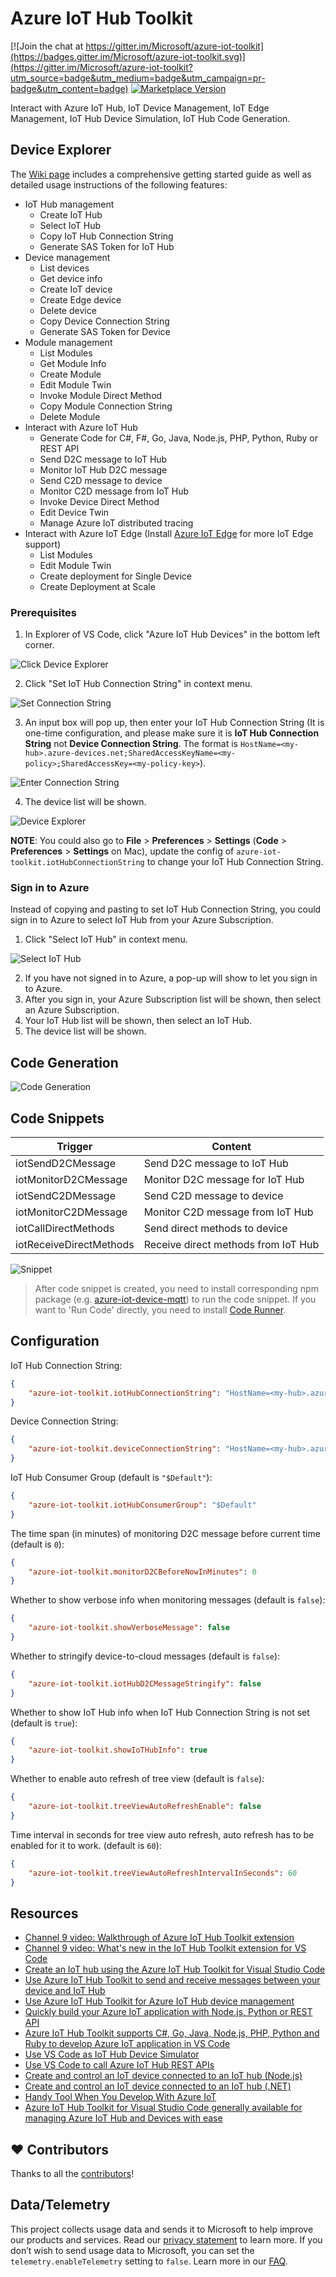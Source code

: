 # Azure IoT Hub Toolkit

[![Join the chat at https://gitter.im/Microsoft/azure-iot-toolkit](https://badges.gitter.im/Microsoft/azure-iot-toolkit.svg)](https://gitter.im/Microsoft/azure-iot-toolkit?utm_source=badge&utm_medium=badge&utm_campaign=pr-badge&utm_content=badge) [![Marketplace Version](https://vsmarketplacebadge.apphb.com/version-short/vsciot-vscode.azure-iot-toolkit.svg)](https://marketplace.visualstudio.com/items?itemName=vsciot-vscode.azure-iot-toolkit)

Interact with Azure IoT Hub, IoT Device Management, IoT Edge Management, IoT Hub Device Simulation, IoT Hub Code Generation.

## Device Explorer
The [Wiki page](https://github.com/Microsoft/vscode-azure-iot-toolkit/wiki) includes a comprehensive getting started guide as well as  detailed usage instructions of the following features:

* IoT Hub management
    * Create IoT Hub
    * Select IoT Hub
    * Copy IoT Hub Connection String
    * Generate SAS Token for IoT Hub
* Device management
    * List devices
    * Get device info
    * Create IoT device
    * Create Edge device
    * Delete device
    * Copy Device Connection String
    * Generate SAS Token for Device
* Module management
    * List Modules
    * Get Module Info
    * Create Module
    * Edit Module Twin
    * Invoke Module Direct Method
    * Copy Module Connection String
    * Delete Module
* Interact with Azure IoT Hub
    * Generate Code for C#, F#, Go, Java, Node.js, PHP, Python, Ruby or REST API
    * Send D2C message to IoT Hub
    * Monitor IoT Hub D2C message
    * Send C2D message to device
    * Monitor C2D message from IoT Hub
    * Invoke Device Direct Method
    * Edit Device Twin
    * Manage Azure IoT distributed tracing
* Interact with Azure IoT Edge (Install [Azure IoT Edge](https://marketplace.visualstudio.com/items?itemName=vsciot-vscode.azure-iot-edge) for more IoT Edge support)
    * List Modules 
    * Edit Module Twin
    * Create deployment for Single Device
    * Create Deployment at Scale

### Prerequisites

1. In Explorer of VS Code, click "Azure IoT Hub Devices" in the bottom left corner.

  ![Click Device Explorer](images/device-explorer-click.png)

2. Click "Set IoT Hub Connection String" in context menu.

  ![Set Connection String](images/set-connection-string.png)

3. An input box will pop up, then enter your IoT Hub Connection String (It is one-time configuration, and please make sure it is **IoT Hub Connection String** not **Device Connection String**. The format is `HostName=<my-hub>.azure-devices.net;SharedAccessKeyName=<my-policy>;SharedAccessKey=<my-policy-key>`).

  ![Enter Connection String](images/enter-connection-string.png)

4. The device list will be shown.

  ![Device Explorer](images/device-explorer.png)

**NOTE**: You could also go to **File** > **Preferences** > **Settings** (**Code** > **Preferences** > **Settings** on Mac), update the config of `azure-iot-toolkit.iotHubConnectionString` to change your IoT Hub Connection String.

### Sign in to Azure

Instead of copying and pasting to set IoT Hub Connection String, you could sign in to Azure to select IoT Hub from your Azure Subscription.

1. Click "Select IoT Hub" in context menu.

  ![Select IoT Hub](images/select-iot-hub.png)

2. If you have not signed in to Azure, a pop-up will show to let you sign in to Azure.
3. After you sign in, your Azure Subscription list will be shown, then select an Azure Subscription.
4. Your IoT Hub list will be shown, then select an IoT Hub.
5. The device list will be shown.

## Code Generation

![Code Generation](images/code-generation.gif)

## Code Snippets

| Trigger | Content |
| ---- | ---- |
| iotSendD2CMessage | Send D2C message to IoT Hub |
| iotMonitorD2CMessage | Monitor D2C message for IoT Hub |
| iotSendC2DMessage | Send C2D message to device |
| iotMonitorC2DMessage | Monitor C2D message from IoT Hub |
| iotCallDirectMethods | Send direct methods to device |
| iotReceiveDirectMethods | Receive direct methods from IoT Hub |

![Snippet](images/snippet.gif)

> After code snippet is created, you need to install corresponding npm package (e.g. [azure-iot-device-mqtt](https://www.npmjs.com/package/azure-iot-device-mqtt)) to run the code snippet.
> If you want to 'Run Code' directly, you need to install [Code Runner](https://marketplace.visualstudio.com/items?itemName=formulahendry.code-runner).

## Configuration

IoT Hub Connection String:
```json
{
    "azure-iot-toolkit.iotHubConnectionString": "HostName=<my-hub>.azure-devices.net;SharedAccessKeyName=<my-policy>;SharedAccessKey=<my-policy-key>"
}
```

Device Connection String:
```json
{
    "azure-iot-toolkit.deviceConnectionString": "HostName=<my-hub>.azure-devices.net;DeviceId=<known-device-id>;SharedAccessKey=<known-device-key>"
}
```

IoT Hub Consumer Group (default is `"$Default"`):
```json
{
    "azure-iot-toolkit.iotHubConsumerGroup": "$Default"
}
```

The time span (in minutes) of monitoring D2C message before current time (default is `0`):
```json
{
    "azure-iot-toolkit.monitorD2CBeforeNowInMinutes": 0
}
```

Whether to show verbose info when monitoring messages (default is `false`):
```json
{
    "azure-iot-toolkit.showVerboseMessage": false
}
```

Whether to stringify device-to-cloud messages (default is `false`):
```json
{ 
    "azure-iot-toolkit.iotHubD2CMessageStringify": false
}
```

Whether to show IoT Hub info when IoT Hub Connection String is not set (default is `true`):
```json
{ 
    "azure-iot-toolkit.showIoTHubInfo": true
}
```

Whether to enable auto refresh of tree view (default is `false`):
```json
{ 
    "azure-iot-toolkit.treeViewAutoRefreshEnable": false
}
```

Time interval in seconds for tree view auto refresh, auto refresh has to be enabled for it to work. (default is `60`):
```json
{ 
    "azure-iot-toolkit.treeViewAutoRefreshIntervalInSeconds": 60
}
```

## Resources
- [Channel 9 video: Walkthrough of Azure IoT Hub Toolkit extension](https://channel9.msdn.com/Shows/Internet-of-Things-Show/Azure-IoT-Toolkit-extension-for-Visual-Studio-Code)
- [Channel 9 video: What's new in the IoT Hub Toolkit extension for VS Code](https://channel9.msdn.com/Shows/Internet-of-Things-Show/Whats-new-in-the-IoT-Toolkit-extension-for-VS-Code)
- [Create an IoT hub using the Azure IoT Hub Toolkit for Visual Studio Code](https://docs.microsoft.com/en-us/azure/iot-hub/iot-hub-create-use-iot-toolkit)
- [Use Azure IoT Hub Toolkit to send and receive messages between your device and IoT Hub](https://docs.microsoft.com/en-us/azure/iot-hub/iot-hub-vscode-iot-toolkit-cloud-device-messaging)
- [Use Azure IoT Hub Toolkit for Azure IoT Hub device management](https://docs.microsoft.com/en-us/azure/iot-hub/iot-hub-device-management-iot-toolkit)
- [Quickly build your Azure IoT application with Node.js, Python or REST API](https://devblogs.microsoft.com/iotdev/azure-iot-toolkit-1-2-0-quickly-build-your-azure-iot-application-in-vs-code-with-node-js-python-or-rest-api/)
- [Azure IoT Hub Toolkit supports C#, Go, Java, Node.js, PHP, Python and Ruby to develop Azure IoT application in VS Code](https://blogs.msdn.microsoft.com/iotdev/2018/08/31/c-go-java-node-js-php-python-or-ruby-choose-your-favorite-language-to-develop-azure-iot-application-in-vs-code/)
- [Use VS Code as IoT Hub Device Simulator](https://blogs.msdn.microsoft.com/iotdev/2018/07/12/use-vs-code-as-iot-hub-device-simulator-say-hello-to-azure-iot-hub-in-5-minutes/)
- [Use VS Code to call Azure IoT Hub REST APIs](https://blogs.msdn.microsoft.com/iotdev/2018/07/19/call-azure-iot-hub-rest-apis-in-vs-code/)
- [Create and control an IoT device connected to an IoT hub (Node.js)](https://github.com/Microsoft/vscode-azure-iot-toolkit/wiki/Quickstart-Node.js)
- [Create and control an IoT device connected to an IoT hub (.NET)](https://github.com/Microsoft/vscode-azure-iot-toolkit/wiki/Quickstart-.NET)
- [Handy Tool When You Develop With Azure IoT](https://blogs.msdn.microsoft.com/iotdev/2017/09/01/handy-tool-when-you-develop-with-azure-iot/)
- [Azure IoT Hub Toolkit for Visual Studio Code generally available for managing Azure IoT Hub and Devices with ease](https://blogs.msdn.microsoft.com/iotdev/2018/06/30/azure-iot-toolkit-for-visual-studio-code-generally-available-for-managing-azure-iot-hub-and-devices-with-ease/)

## ❤️ Contributors

Thanks to all the [contributors](https://github.com/Microsoft/vscode-azure-iot-toolkit/graphs/contributors)!



## Data/Telemetry
This project collects usage data and sends it to Microsoft to help improve our products and services. Read our [privacy statement](http://go.microsoft.com/fwlink/?LinkId=521839) to learn more. 
If you don’t wish to send usage data to Microsoft, you can set the `telemetry.enableTelemetry` setting to `false`. Learn more in our [FAQ](https://code.visualstudio.com/docs/supporting/faq#_how-to-disable-telemetry-reporting).
